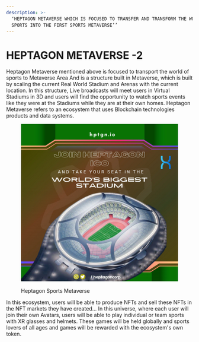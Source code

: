 ```yaml
---
description: >-
  ‘HEPTAGON METAVERSE WHICH IS FOCUSED TO TRANSFER AND TRANSFORM THE WORLD OF
  SPORTS INTO THE FIRST SPORTS METAVERSE’’
---
```


# HEPTAGON METAVERSE -2

&#x20;       Heptagon Metaverse mentioned above is focused to transport the world of sports to Metaverse Area And is a structure built in Metaverse, which is built by scaling the current Real World Stadium and Arenas with the current location. In this structure, Live broadcasts will meet users in Virtual Stadiums in 3D and users will find the opportunity to watch sports events like they were at the Stadiums while they are at their own homes. Heptagon Metaverse refers to an ecosystem that uses Blockchain technologies products and data systems.

<figure><img src=".gitbook/assets/photo_2022-10-23_17-15-22.jpg" alt=""><figcaption><p>Heptagon Sports Metaverse</p></figcaption></figure>

&#x20;                   In this ecosystem, users will be able to produce NFTs and sell these NFTs in the NFT markets they have created... In this universe, where each user will join their own Avatars, users will be able to play individual or team sports with XR glasses and helmets. These games will be held globally and sports lovers of all ages and games will be rewarded with the ecosystem's own token.
